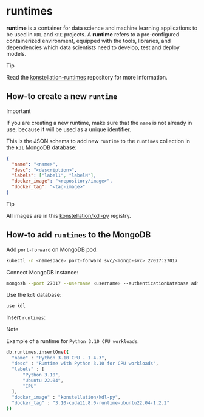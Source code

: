 # runtimes

**runtime** is a container for data science and machine learning applications to be used in `KDL` and `KRE` projects. A **runtime** refers to a pre-configured containerized environment, equipped with the tools, libraries, and dependencies which data scientists need to develop, test and deploy models.

> [!TIP]
> Read the [konstellation-runtimes](https://github.com/konstellation-io/konstellation-runtimes) repository for more information.

## How-to create a new `runtime`

> [!IMPORTANT]
> If you are creating a new runtime, make sure that the `name` is not already in use, because it will be used as a unique identifier.

This is the JSON schema to add new `runtime` to the `runtimes` collection in the `kdl` MongoDB database:

```json
{
  "name": "<name>",
  "desc": "<description>",
  "labels": ["label1", "labelN"],
  "docker_image": "<repository/image>",
  "docker_tag": "<tag-image>"
}
```

> [!TIP]
> All images are in this [konstellation/kdl-py](https://hub.docker.com/repository/docker/konstellation/kdl-py/general) registry.

## How-to add `runtimes` to the MongoDB

Add `port-forward` on MongoDB pod:

```bash
kubectl -n <namespace> port-forward svc/<mongo-svc> 27017:27017
```

Connect MongoDB instance:

```bash
mongosh --port 27017 --username <username> --authenticationDatabase admin --password <password>
```

Use the `kdl` database:

```bash
use kdl
```

Insert `runtimes`:

> [!NOTE]
> Example of a runtime for `Python 3.10 CPU workloads`.

```bash
db.runtimes.insertOne({
  "name" : "Python 3.10 CPU - 1.4.3",
  "desc" : "Rumtime with Python 3.10 for CPU workloads",
  "labels" : [
      "Python 3.10",
      "Ubuntu 22.04",
      "CPU"
  ],
  "docker_image" : "konstellation/kdl-py",
  "docker_tag" : "3.10-cuda11.8.0-runtime-ubuntu22.04-1.2.2"
})
```
